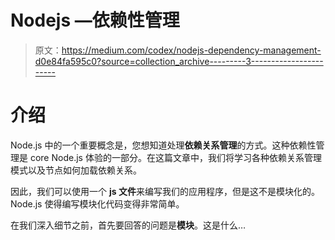 # Nodejs —依赖性管理

> 原文：<https://medium.com/codex/nodejs-dependency-management-d0e84fa595c0?source=collection_archive---------3----------------------->

# 介绍

Node.js 中的一个重要概念是，您想知道处理**依赖关系管理**的方式。这种依赖性管理是 core Node.js 体验的一部分。在这篇文章中，我们将学习各种依赖关系管理模式以及节点如何加载依赖关系。

因此，我们可以使用一个 **js 文件**来编写我们的应用程序，但是这不是模块化的。Node.js 使得编写模块化代码变得非常简单。

在我们深入细节之前，首先要回答的问题是**模块**。这是什么…